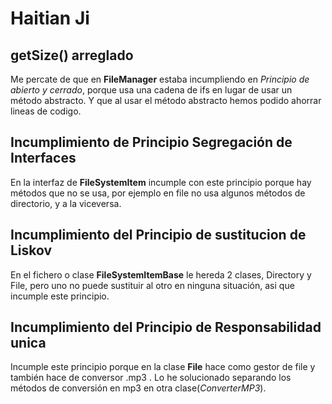 Haitian Ji
===========

getSize() arreglado
---------------------
Me percate de que en **FileManager** estaba incumpliendo en *Principio de abierto y cerrado*, porque usa una cadena de ifs en lugar de usar un método abstracto.
Y que al usar el método abstracto hemos podido ahorrar lineas de codigo.

Incumplimiento de **Principio Segregación de Interfaces**
-----------------------------------------------------------

En la interfaz de **FileSystemItem** incumple con este principio porque hay métodos que no se usa, por ejemplo en file no usa algunos métodos de directorio, y a la viceversa.

Incumplimiento del **Principio de sustitucion de Liskov**
-----------------------------------------------------------

En el fichero o clase **FileSystemItemBase** le hereda 2 clases, Directory y File, pero uno no puede sustituir al otro en ninguna situación, asi que incumple este principio.


Incumplimiento del **Principio de Responsabilidad unica**
-----------------------------------------------------------

Incumple este principio porque en la clase **File** hace como gestor de file y también hace de conversor .mp3 .
Lo he solucionado separando los métodos de conversión en mp3 en otra clase(*ConverterMP3*).